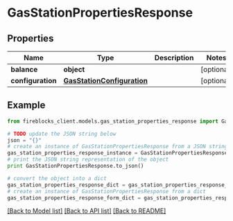 # GasStationPropertiesResponse


## Properties
Name | Type | Description | Notes
------------ | ------------- | ------------- | -------------
**balance** | **object** |  | [optional] 
**configuration** | [**GasStationConfiguration**](GasStationConfiguration.md) |  | [optional] 

## Example

```python
from fireblocks_client.models.gas_station_properties_response import GasStationPropertiesResponse

# TODO update the JSON string below
json = "{}"
# create an instance of GasStationPropertiesResponse from a JSON string
gas_station_properties_response_instance = GasStationPropertiesResponse.from_json(json)
# print the JSON string representation of the object
print GasStationPropertiesResponse.to_json()

# convert the object into a dict
gas_station_properties_response_dict = gas_station_properties_response_instance.to_dict()
# create an instance of GasStationPropertiesResponse from a dict
gas_station_properties_response_form_dict = gas_station_properties_response.from_dict(gas_station_properties_response_dict)
```
[[Back to Model list]](../README.md#documentation-for-models) [[Back to API list]](../README.md#documentation-for-api-endpoints) [[Back to README]](../README.md)


